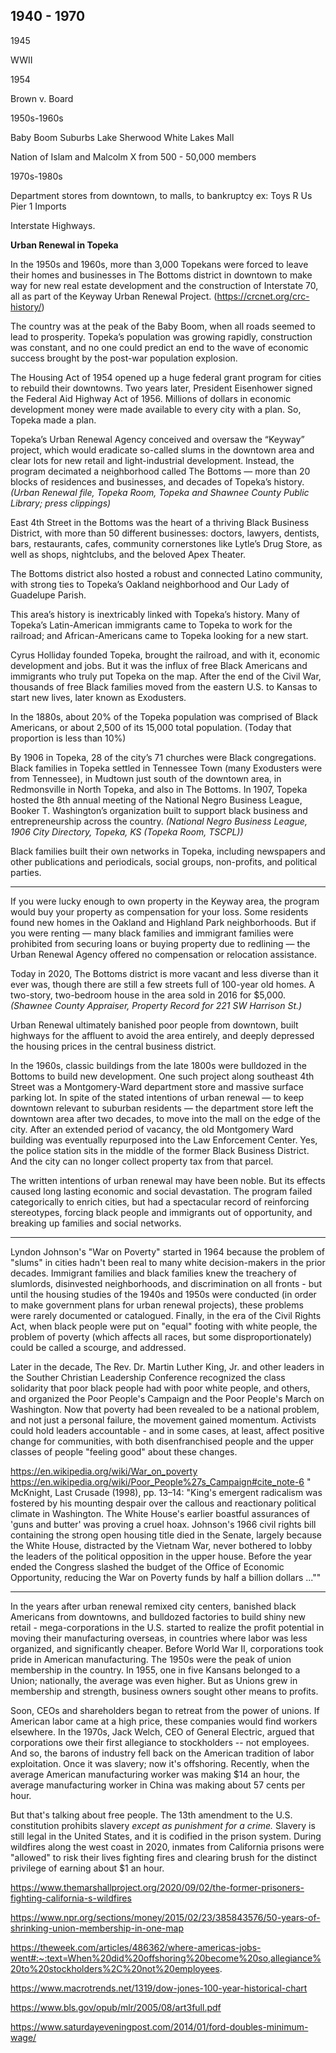 ## 1940 - 1970 ##


1945

WWII


1954

Brown v. Board

1950s-1960s

Baby Boom
Suburbs
Lake Sherwood
White Lakes Mall


Nation of Islam and Malcolm X
from 500 - 50,000 members


1970s-1980s

Department stores from downtown, to malls, to bankruptcy
ex: Toys R Us
Pier 1 Imports



Interstate Highways.



**Urban Renewal in Topeka**


In the 1950s and 1960s, more than 3,000 Topekans were forced to leave their homes and businesses in The Bottoms district in downtown to make way for new real estate development and the construction of Interstate 70, all as part of the Keyway Urban Renewal Project. (https://crcnet.org/crc-history/)

The country was at the peak of the Baby Boom, when all roads seemed to lead to prosperity. Topeka’s population was growing rapidly, construction was constant, and no one could predict an end to the wave of economic success brought by the post-war population explosion.

The Housing Act of 1954 opened up a huge federal grant program for cities to rebuild their downtowns. Two years later, President Eisenhower signed the Federal Aid Highway Act of 1956. Millions of dollars in economic development money were made available to every city with a plan. So, Topeka made a plan.

Topeka’s Urban Renewal Agency conceived and oversaw the “Keyway” project, which would eradicate so-called slums in the downtown area and clear lots for new retail and light-industrial development. Instead, the program decimated a neighborhood called The Bottoms — more than 20 blocks of residences and businesses, and decades of Topeka’s history. *(Urban Renewal file, Topeka Room, Topeka and Shawnee County Public Library; press clippings)*

East 4th Street in the Bottoms was the heart of a thriving Black Business District, with more than 50 different businesses: doctors, lawyers, dentists, bars, restaurants, cafes, community cornerstones like Lytle’s Drug Store, as well as shops, nightclubs, and the beloved Apex Theater.

The Bottoms district also hosted a robust and connected Latino community, with strong ties to Topeka’s Oakland neighborhood and Our Lady of Guadelupe Parish.

This area’s history is inextricably linked with Topeka’s history. Many of Topeka’s Latin-American immigrants came to Topeka to work for the railroad; and African-Americans came to Topeka looking for a new start.

Cyrus Holliday founded Topeka, brought the railroad, and with it, economic development and jobs. But it was the influx of free Black Americans and immigrants who truly put Topeka on the map. After the end of the Civil War, thousands of free Black families moved from the eastern U.S. to Kansas to start new lives, later known as Exodusters. 

In the 1880s, about 20% of the Topeka population was comprised of Black Americans, or about 2,500 of its 15,000 total population. (Today that proportion is less than 10%)

By 1906 in Topeka, 28 of the city’s 71 churches were Black congregations. Black families in Topeka settled in Tennessee Town (many Exodusters were from Tennessee), in Mudtown just south of the downtown area, in Redmonsville in North Topeka, and also in The Bottoms. In 1907, Topeka hosted the 8th annual meeting of the National Negro Business League, Booker T. Washington’s organization built to support black business and entrepreneurship across the country. *(National Negro Business League, 1906 City Directory, Topeka, KS (Topeka Room, TSCPL))*

Black families built their own networks in Topeka, including newspapers and other publications and periodicals, social groups, non-profits, and political parties. 

----

If you were lucky enough to own property in the Keyway area, the program would buy your property as compensation for your loss. Some residents found new homes in the Oakland and Highland Park neighborhoods. But if you were renting — many black families and immigrant families were prohibited from securing loans or buying property due to redlining — the Urban Renewal Agency offered no compensation or relocation assistance.

Today in 2020, The Bottoms district is more vacant and less diverse than it ever was, though there are still a few streets full of 100-year old homes. A two-story, two-bedroom house in the area sold in 2016 for $5,000. *(Shawnee County Appraiser, Property Record for 221 SW Harrison St.)* 

Urban Renewal ultimately banished poor people from downtown, built highways for the affluent to avoid the area entirely, and deeply depressed the housing prices in the central business district. 

In the 1960s, classic buildings from the late 1800s were bulldozed in the Bottoms to build new development. One such project along southeast 4th Street was a Montgomery-Ward department store and massive surface parking lot. In spite of the stated intentions of urban renewal — to keep downtown relevant to suburban residents — the department store left the downtown area after two decades, to move into the mall on the edge of the city. After an extended period of vacancy, the old Montgomery Ward building was eventually repurposed into the Law Enforcement Center. Yes, the police station sits in the middle of the former Black Business District. And the city can no longer collect property tax from that parcel.

The written intentions of urban renewal may have been noble. But its effects caused long lasting economic and social devastation. The program failed categorically to enrich cities, but had a spectacular record of reinforcing stereotypes, forcing black people and immigrants out of opportunity, and breaking up families and social networks. 


-------------------

Lyndon Johnson's "War on Poverty" started in 1964 because the problem of "slums" in cities hadn't been real to many white decision-makers in the prior decades. Immigrant families and black families knew the treachery of slumlords, disinvested neighborhoods, and discrimination on all fronts - but until the housing studies of the 1940s and 1950s were conducted (in order to make government plans for urban renewal projects), these problems were rarely documented or catalogued. Finally, in the era of the Civil Rights Act, when black people were put on "equal" footing with white people, the problem of poverty (which affects all races, but some disproportionately) could be called a scourge, and addressed. 

Later in the decade, The Rev. Dr. Martin Luther King, Jr. and other leaders in the Souther Christian Leadership Conference recognized the class solidarity that poor black people had with poor white people, and others, and organized the Poor People's Campaign and the Poor People's March on Washington. Now that poverty had been revealed to be a national problem, and not just a personal failure, the movement gained momentum. Activists could hold leaders accountable - and in some cases, at least, affect positive change for communities, with both disenfranchised people and the upper classes of people "feeling good" about these changes.







https://en.wikipedia.org/wiki/War_on_poverty
https://en.wikipedia.org/wiki/Poor_People%27s_Campaign#cite_note-6
" McKnight, Last Crusade (1998), pp. 13–14: "King's emergent radicalism was fostered by his mounting despair over the callous and reactionary political climate in Washington. The White House's earlier boastful assurances of 'guns and butter' was proving a cruel hoax. Johnson's 1966 civil rights bill containing the strong open housing title died in the Senate, largely because the White House, distracted by the Vietnam War, never bothered to lobby the leaders of the political opposition in the upper house. Before the year ended the Congress slashed the budget of the Office of Economic Opportunity, reducing the War on Poverty funds by half a billion dollars ...""




------

In the years after urban renewal remixed city centers, banished black Americans from downtowns, and bulldozed factories to build shiny new retail - mega-corporations in the U.S. started to realize the profit potential in moving their manufacturing overseas, in countries where labor was less organized, and significantly cheaper. Before World War II, corporations took pride in American manufacturing. The 1950s were the peak of union membership in the country. In 1955, one in five Kansans belonged to a Union; nationally, the average was even higher. But as Unions grew in membership and strength, business owners sought other means to profits. 

Soon, CEOs and shareholders began to retreat from the power of unions. If American labor came at a high price, these companies would find workers elsewhere. In the 1970s, Jack Welch, CEO of General Electric, argued that corporations owe their first allegiance to stockholders -- not employees. And so, the barons of industry fell back on the American tradition of labor exploitation. Once it was slavery; now it's offshoring. Recently, when the average American manufacturing worker was making $14 an hour, the average manufacturing worker in China was making about 57 cents per hour. 

But that's talking about free people. The 13th amendment to the U.S. constitution prohibits slavery *except as punishment for a crime.* Slavery is still legal in the United States, and it is codified in the prison system. During wildfires along the west coast in 2020, inmates from California prisons were "allowed" to risk their lives fighting fires and clearing brush for the distinct privilege of earning about $1 an hour. 

https://www.themarshallproject.org/2020/09/02/the-former-prisoners-fighting-california-s-wildfires

https://www.npr.org/sections/money/2015/02/23/385843576/50-years-of-shrinking-union-membership-in-one-map

https://theweek.com/articles/486362/where-americas-jobs-went#:~:text=When%20did%20offshoring%20become%20so,allegiance%20to%20stockholders%2C%20not%20employees.

https://www.macrotrends.net/1319/dow-jones-100-year-historical-chart

https://www.bls.gov/opub/mlr/2005/08/art3full.pdf

https://www.saturdayeveningpost.com/2014/01/ford-doubles-minimum-wage/



